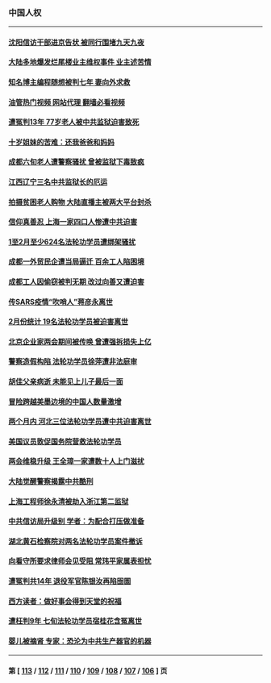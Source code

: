 ### 中国人权
---
#### [沈阳信访干部进京告状 被同行围堵九天九夜](../../pages/ncid278/n13954685.md?03241245) 
#### [大陆多地爆发烂尾楼业主维权事件 业主述苦情](../../pages/ncid278/n13956145.md?03241245) 
#### [知名博主编程随想被判七年 妻向外求救](../../pages/ncid278/n13955870.md?03241245) 
#### [油管热门视频 网站代理 翻墙必看视频](http://138.2.39.72:81/youtube.html?epic-marker?03241245)
#### [遭冤判13年 77岁老人被中共监狱迫害致死](../../pages/ncid278/n13953812.md?03241245) 
#### [十岁姐妹的苦难：还我爸爸和妈妈](../../pages/ncid278/n13923454.md?03241245) 
#### [成都六旬老人遭警察骚扰 曾被监狱下毒致疯](../../pages/ncid278/n13952299.md?03241245) 
#### [江西辽宁三名中共监狱长的厄运](../../pages/ncid278/n13951740.md?03241245) 
#### [拍摄贫困老人购物 大陆直播主被两大平台封杀](../../pages/ncid278/n13952368.md?03241245) 
#### [信仰真善忍 上海一家四口人惨遭中共迫害](../../pages/ncid278/n13950973.md?03241245) 
#### [1至2月至少624名法轮功学员遭绑架骚扰](../../pages/ncid278/n13950181.md?03241245) 
#### [成都一外贸民企遭当局逼迁 百余工人陷困境](../../pages/ncid278/n13950512.md?03241245) 
#### [成都工人因偷窃被判无期 改过向善又遭迫害](../../pages/ncid278/n13948561.md?03241245) 
#### [传SARS疫情“吹哨人”蒋彦永离世](../../pages/ncid278/n13949222.md?03241245) 
#### [2月份统计 19名法轮功学员被迫害离世](../../pages/ncid278/n13947335.md?03241245) 
#### [北京企业家两会期间被传唤 曾遭强拆损失上亿](../../pages/ncid278/n13947896.md?03241245) 
#### [警察造假构陷 法轮功学员徐萍遭非法庭审](../../pages/ncid278/n13946469.md?03241245) 
#### [胡佳父亲病逝 未能见上儿子最后一面](../../pages/ncid278/n13947415.md?03241245) 
#### [冒险跨越美墨边境的中国人数量激增](../../pages/ncid278/n13946742.md?03241245) 
#### [两个月内 河北三位法轮功学员遭中共迫害离世](../../pages/ncid278/n13945856.md?03241245) 
#### [美国议员敦促国务院营救法轮功学员](../../pages/ncid278/n13945791.md?03241245) 
#### [两会维稳升级 王全璋一家遭数十人上门滋扰](../../pages/ncid278/n13946416.md?03241245) 
#### [大陆觉醒警察揭露中共酷刑](../../pages/ncid278/n13937616.md?03241245) 
#### [上海工程师徐永清被劫入浙江第二监狱](../../pages/ncid278/n13945041.md?03241245) 
#### [中共信访局升级别 学者：为配合打压做准备](../../pages/ncid278/n13945602.md?03241245) 
#### [湖北黄石检察院对两名法轮功学员案件撤诉](../../pages/ncid278/n13944382.md?03241245) 
#### [向看守所要求律师会见受阻 常玮平家属表担忧](../../pages/ncid278/n13944719.md?03241245) 
#### [遭冤判共14年 退役军官陈银汝再陷囹圄](../../pages/ncid278/n13943569.md?03241245) 
#### [西方读者：做好事会得到天堂的祝福](../../pages/ncid278/n13943151.md?03241245) 
#### [遭枉判9年 七旬法轮功学员宿桂花含冤离世](../../pages/ncid278/n13943708.md?03241245) 
#### [婴儿被摘肾 专家：恐沦为中共生产器官的机器](../../pages/ncid278/n13944074.md?03241245) 

---
#### 第 [ [113](./113.md?03241245) / [112](./112.md?03241245) / [111](./111.md?03241245) / [110](./110.md?03241245) / [109](./109.md?03241245) / [108](./108.md?03241245) / [107](./107.md?03241245) / [106](./106.md?03241245) ] 页
